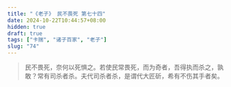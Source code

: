 ```yaml
---
title: "《老子》 民不畏死 第七十四"
date: 2024-10-22T10:44:57+08:00
hidden: true
draft: true
tags: ["卡揣", "诸子百家", "老子"]
slug: "74"
---
```


> 民不畏死，奈何以死惧之。若使民常畏死，而为奇者，吾得执而杀之，孰敢？常有司杀者杀。夫代司杀者杀，是谓代大匠斫，希有不伤其手者矣。